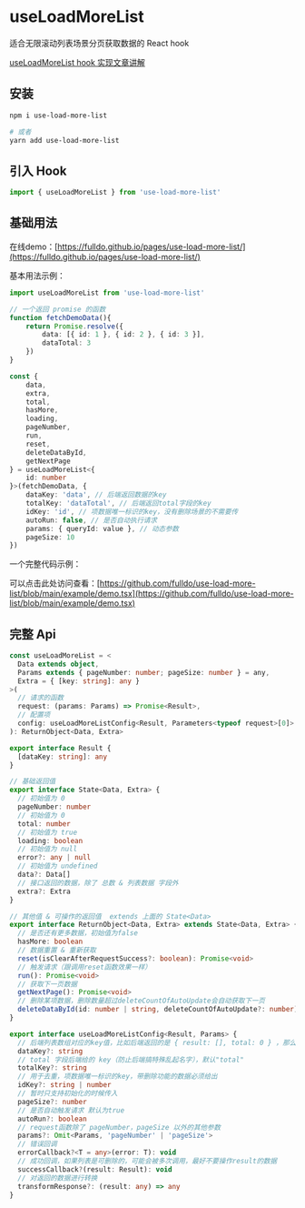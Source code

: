 
# useLoadMoreList

适合无限滚动列表场景分页获取数据的 React hook

[useLoadMoreList hook 实现文章讲解](https://github.com/fulldo/blog/tree/main/articles/%E6%97%A0%E9%99%90%E6%BB%9A%E5%8A%A8%E5%88%86%E9%A1%B5%E5%8A%A0%E8%BD%BD%E6%9B%B4%E5%A4%9A%E7%9A%84%20React%20Hook%20%E5%AE%9E%E7%8E%B0)

## 安装
```bash
npm i use-load-more-list

# 或者
yarn add use-load-more-list
```

## 引入 Hook

```typescript
import { useLoadMoreList } from 'use-load-more-list'
```

## 基础用法

在线demo：[https://fulldo.github.io/pages/use-load-more-list/](https://fulldo.github.io/pages/use-load-more-list/)

基本用法示例：
```typescript
import useLoadMoreList from 'use-load-more-list'

// 一个返回 promise 的函数
function fetchDemoData(){
    return Promise.resolve({
        data: [{ id: 1 }, { id: 2 }, { id: 3 }], 
        dataTotal: 3
    })
}

const {
    data,
    extra,
    total,
    hasMore,
    loading,
    pageNumber,
    run,
    reset,
    deleteDataById,
    getNextPage
} = useLoadMoreList<{
    id: number
}>(fetchDemoData, {
    dataKey: 'data', // 后端返回数据的key
    totalKey: 'dataTotal', // 后端返回total字段的key
    idKey: 'id', // 项数据唯一标识的key，没有删除场景的不需要传
    autoRun: false, // 是否自动执行请求
    params: { queryId: value }, // 动态参数
    pageSize: 10
})
```

一个完整代码示例：

可以点击此处访问查看：[https://github.com/fulldo/use-load-more-list/blob/main/example/demo.tsx](https://github.com/fulldo/use-load-more-list/blob/main/example/demo.tsx)


## 完整 Api

```typescript
const useLoadMoreList = <
  Data extends object,
  Params extends { pageNumber: number; pageSize: number } = any,
  Extra = { [key: string]: any }
>(
  // 请求的函数
  request: (params: Params) => Promise<Result>,
  // 配置项
  config: useLoadMoreListConfig<Result, Parameters<typeof request>[0]>
): ReturnObject<Data, Extra>

export interface Result {
  [dataKey: string]: any
}

// 基础返回值
export interface State<Data, Extra> {
  // 初始值为 0
  pageNumber: number
  // 初始值为 0
  total: number
  // 初始值为 true
  loading: boolean
  // 初始值为 null
  error?: any | null
  // 初始值为 undefined
  data?: Data[]
  // 接口返回的数据，除了 总数 & 列表数据 字段外
  extra?: Extra
}

// 其他值 & 可操作的返回值  extends 上面的 State<Data>
export interface ReturnObject<Data, Extra> extends State<Data, Extra> {
  // 是否还有更多数据，初始值为false
  hasMore: boolean
  // 数据重置 & 重新获取
  reset(isClearAfterRequestSuccess?: boolean): Promise<void>
  // 触发请求（跟调用reset函数效果一样）
  run(): Promise<void>
  // 获取下一页数据
  getNextPage(): Promise<void>
  // 删除某项数据，删除数量超过deleteCountOfAutoUpdate会自动获取下一页
  deleteDataById(id: number | string, deleteCountOfAutoUpdate?: number): void
}

export interface useLoadMoreListConfig<Result, Params> {
  // 后端列表数组对应的key值，比如后端返回的是 { result: [], total: 0 } ，那么可以就是'result'，默认是"data"
  dataKey?: string
  // total 字段后端给的 key（防止后端搞特殊乱起名字），默认"total"
  totalKey?: string
  // 用于去重，项数据唯一标识的key，带删除功能的数据必须给出
  idKey?: string | number
  // 暂时只支持初始化的时候传入
  pageSize?: number
  // 是否自动触发请求 默认为true
  autoRun?: boolean
  // request函数除了 pageNumber，pageSize 以外的其他参数
  params?: Omit<Params, 'pageNumber' | 'pageSize'>
  // 错误回调
  errorCallback?<T = any>(error: T): void
  // 成功回调，如果列表是可删除的，可能会被多次调用，最好不要操作result的数据
  successCallback?(result: Result): void
  // 对返回的数据进行转换
  transformResponse?: (result: any) => any
}

```
